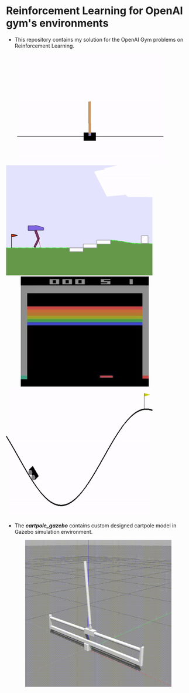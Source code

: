 # **Reinforcement Learning for OpenAI gym's environments**

- This repository contains my solution for the OpenAI Gym problems on Reinforcement Learning.

<p align= "left">
  <img src="/images/cartpole.gif/" width="400" height="300" hspace="30">
  <img src="/images/example.gif/" width="400" height="300">
  <img src="/images/breakout-v0.gif/" width="350" height="300" hspace="40">
  <img src="/images/mountain-car-v0.gif/" width="400" height="350">
</p>


- The ***cartpole_gazebo*** contains custom designed cartpole model in Gazebo simulation environment.

<p align= "center">
  <img src="/images/pg2.gif/" width="400" height="400">
</p>
